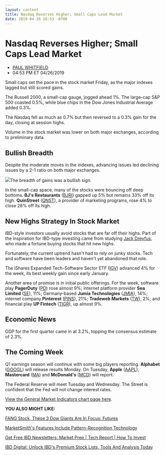 ```yaml
---
layout: content
title: Nasdaq Reverses Higher; Small Caps Lead Market
date: 2019-04-26 16:53 -0700
---
```



Nasdaq Reverses Higher; Small Caps Lead Market
===============================================




* [PAUL WHITFIELD](https://www.investors.com/author/whitfieldp/ "Posts by PAUL WHITFIELD")
* 04:53 PM ET 04/26/2019




Small caps set the pace in the stock market Friday, as the major indexes lagged but still scored gains.




The Russell 2000, a small-cap gauge, jogged ahead 1%. The large-cap S&P 500 coasted 0.5%, while blue chips in the Dow Jones Industrial Average added 0.3%.


The Nasdaq fell as much as 0.7% but then reversed to a 0.3% gain for the day, closing at session highs.


Volume in the stock market was lower on both major exchanges, according to preliminary data.


Bullish Breadth
---------------


Despite the moderate moves in the indexes, advancing issues led declining issues by a 2-1 ratio on both major exchanges.


![](https://www.investors.com/wp-content/uploads/2019/04/MP042619-240x300.jpg)The breadth of gains was a bullish sign.


In the small-cap space, many of the stocks were bouncing off deep bottoms. **BJ's Restaurants** ([BJRI](https://research.investors.com/quote.aspx?symbol=BJRI)) gapped up 5% but remains 33% off its high. **QuinStreet** ([QNST](https://research.investors.com/quote.aspx?symbol=QNST)), a provider of marketing programs, rose 4% to close 28% off its high.


New Highs Strategy In Stock Market
----------------------------------


IBD-style investors usually avoid stocks that are far off their highs. Part of the inspiration for IBD-type investing came from studying [Jack Dreyfus](https://www.investors.com/news/management/leaders-and-success/jack-dreyfus-brought-big-wall-street-returns-to-main-street/), who made a fortune buying stocks that hit new highs.


Fortunately, the current uptrend hasn't had to rely on junky stocks. Tech and software have been leaders and haven't yet abandoned that role.


The iShares Expanded Tech-Software Sector ETF ([IGV](https://research.investors.com/quote.aspx?symbol=IGV)) advanced 4% for the week, its best weekly gain since early January.


Another area of promise is in initial public offerings. For the week, software play **PagerDuty** ([PD](https://research.investors.com/quote.aspx?symbol=PD)) rose almost 9%; internet platform provider **Sea Limited** ([SE](https://research.investors.com/quote.aspx?symbol=SE)), 11%; Germany-based **Jumia Technologies** ([JMIA](https://research.investors.com/quote.aspx?symbol=JMIA)), 14%; internet company **Pinterest** ([PINS](https://research.investors.com/quote.aspx?symbol=PINS)), 21%; **Tradeweb Markets** ([TW](https://research.investors.com/quote.aspx?symbol=TW)), 2%; and financial play **UP Fintech** ([TIGR](https://research.investors.com/quote.aspx?symbol=TIGR)), up almost 9%.


Economic News
-------------


GDP for the first quarter came in at 3.2%, topping the consensus estimate of 2.3%.


The Coming Week
---------------


Q1 earnings season will continue with some big players reporting. **Alphabet** ([GOOGL](https://research.investors.com/quote.aspx?symbol=GOOGL)) will release results Monday. On Tuesday, **Apple** ([AAPL](https://research.investors.com/quote.aspx?symbol=AAPL)), **Mastercard** ([MA](https://research.investors.com/quote.aspx?symbol=MA)) and **McDonald's** ([MCD](https://research.investors.com/quote.aspx?symbol=MCD)) will report.


The Federal Reserve will meet Tuesday and Wednesday. The Street is confident that the Fed will not change interest rates.


[View the General Market Indicators chart page here](https://www.investors.com/wp-content/uploads/2019/04/GMI_042919.pdf).


**YOU ALSO MIGHT LIKE:**


[FANG Stock, These 3 Dow Giants Are In Focus: Futures](https://www.investors.com/market-trend/stock-market-today/dow-jones-futures-google-stock-disney-stock-apple-stock-boeing-shareholder-meeting/)


[MarketSmith's Features Include Pattern-Recognition Technology](https://shop.investors.com/offer/splashresponsive.aspx?id=ms-4weeksfor2495&src=A00365A)


[Get Free IBD Newsletters: Market Prep | Tech Report | How To Invest](https://shop.investors.com/offer/splashresponsive.aspx?id=newsletters-howtoinvest)


[IBD Digital: Unlock IBD's Premium Stock Lists, Tools And Analysis Today](https://www.investors.com/product/ibd-digital/)


 




